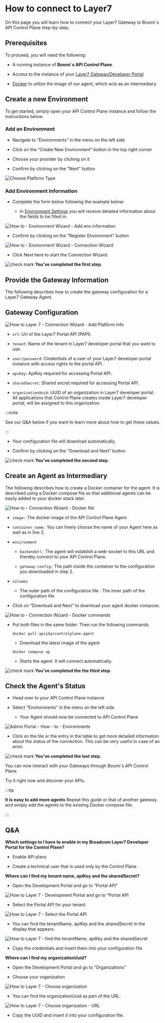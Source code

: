 # How to connect to Layer7

<head>
  <meta name="guidename" content="API Management"/>
  <meta name="context" content="GUID-b1d94709-dc6c-40b5-b3cd-3ca07d95c5d3"/>
</head>

On this page you will learn how to connect your Layer7 Gateway to Boomi´s API Control Plane step-by-step.

## Prerequisites

To proceed, you will need the following:

- A running instance of **Boomi´s API Control Plane**.

- Access to the instance of your [Layer7 Gateway/Developer Portal](https://www.broadcom.com/products/software/api-management/layer7-api-gateways)

- [Docker](https://www.docker.com/) to utilize the image of our agent, which acts as an intermediary.

## Create a new Environment

To get started, simply open your API Control Plane instance and follow the instructions below.

### Add an Environment

- Navigate to “Environments” in the menu on the left side

- Click on the “Create New Environment” button in the top right corner

- Choose your provider by clicking on it

- Confirm by clicking on the "Next" button

![Choose Platform Type](../Images/img-cp-how_to_choose_platform_type.png)

### Add Environment Information

- Complete the form below following the example below:

     - In [Environment Settings](../Topics/cp-Environment_settings.md) you will receive detailed information about the fields to be filled in.

![How to - Environment Wizard - Add env information](../Images/img-cp-how_to_env_wizard_add_env_info.png)

- Confirm by clicking on the "Register Environment" button

![How to - Environment Wizard - Connection Wizard](../Images/img-cp-how_to_env_wizard_connection_wizard.png)

- Click Next here to start the Connection Wizard.

![check mark](../Images/main-ic-check-mark-white-in-green-circle-16_2e5b2312-4817-4277-bbf1-3ff68b5d8115.jpg) **You’ve completed the first step.**

## Provide the Gateway Information

The following describes how to create the gateway configuration for a Layer7 Gateway Agent.

## Gateway Configuration

![How to Layer 7 - Connection Wizard - Add Platform info](../Images/img-cp-how_to_Layer%207_connection_wizard_add_platform_info.png)

- `url`: Url of the Layer7 Portal API (PAPI).

- `tenant`: Name of the tenant in Layer7 developer portal that you want to use.

- `user/password`: Credentials of a user of your Layer7 developer portal instance with access rights to the portal API.

- `apiKey`: ApiKey required for accessing Portal API.

- `sharedSecret`: Shared secret required for accessing Portal API.

- `organizationUuid`: UUID of an organization in Layer7 developer portal. All applications that Control Plane creates inside Layer7 developer portal, will be assigned to this organization.

:::note

See our Q&A below if you want to learn more about how to get these values.

:::

- Your configuration file will download automatically.

- Confirm by clicking on the "Download and Next" button

![check mark](../Images/main-ic-check-mark-white-in-green-circle-16_2e5b2312-4817-4277-bbf1-3ff68b5d8115.jpg) **You’ve completed the second step.**

## Create an Agent as Intermediary

The following describes how to create a Docker container for the agent. It is described using a Docker compose file so that additional agents can be easily added to your docker stack later.

![How to - Connection Wizard - Docker file](../Images/img-cp-how_to_connection_wizard_docker_file.png)

- `image:` The docker image of the API Control Plane Agent

- `container_name:` You can freely choose the name of your Agent here as well as in line 3.

- `environment`

     - `backendUrl:` The agent will establish a web-socket to this URL and thereby connect to your API Control Plane.
     
     - `gateway-config:` The path inside the container to the configuration you downloaded in step 2.

- `volumes`

     - The outer path of the configuration file : The inner path of the configuration file

- Click on “Download and Next” to download your agent docker compose.

![How to - Connection Wizard - Docker commands](../Images/img-cp-how_to_connection_wizard_docker_commands.png)

- Put both files in the same folder. Then run the following commands. 

  `docker pull apiida/controlplane-agent`

   - Download the latest image of the agent 
   
   `docker compose up `
   
   - Starts the agent. It will connect automatically.

![check mark](../Images/main-ic-check-mark-white-in-green-circle-16_2e5b2312-4817-4277-bbf1-3ff68b5d8115.jpg) **You’ve completed the the third step.**

## Check the Agent's Status

- Head over to your API Control Plane instance

- Select “Environments” in the menu on the left side

     - Your Agent should now be connected to API Control Plane

![Admin Portal - How - to - Environments](../Images/img-cp-how_to_admin_portal_environments.png)

- Click on the tile or the entry in the table to get more detailed information about the status of the connection. This can be very useful in case of an error.

![check mark](../Images/main-ic-check-mark-white-in-green-circle-16_2e5b2312-4817-4277-bbf1-3ff68b5d8115.jpg) **You’ve completed the last step.**

You can now interact with your Gateways through Boomi´s API Control Plane.

Try it right now and discover your APIs.

:::tip

**It is easy to add more agents**
Repeat this guide or that of another gateway and simply add the agents to the existing Docker compose file.

:::

## Q&A

**Which settings to I have to enable in my Broadcom Layer7 Developer Portal for the Control Plane?**

- Enable API plans 

- Create a technical user that is used only by the Control Plane

**Where can I find my tenant name, apiKey and the sharedSecret?**

- Open the Development Portal and go to “Portal API”

![How to Layer 7 - Development Portal and go to “Portal API](../Images/img-cp-how_to_Layer7_dev_portal_go_to_portal_API.png)

- Select the Portal API for your tenant.

![How to Layer 7 - Select the Portal API](../Images/img-cp-how_to_Layer7_select_the_portal_API.png)

- You can find the tenantName, apiKey and the sharedSecret in the display that appears.

![How to Layer 7 - find the tenantName, apiKey and the sharedSecret](../Images/img-cp-how_to_Layer7_find_the_tenantname_apikey_sharedsecret.png)

- Copy the credentials and insert them into your configuration file

**Where can I find my organizationUuid?**

- Open the Development Portal and go to “Organizations”

- Choose your organization

![How to Layer 7 - Choose organization](../Images/img-cp-how_to_Layer7_choose_organisation.png)

- You can find the organizationUuid as part of the URL.

![How to Layer 7 - Choose organization - URL](../Images/img-cp-how_to_Layer7_choose_organisation_URL.png)

- Copy the UUID and insert it into your configuration file.



